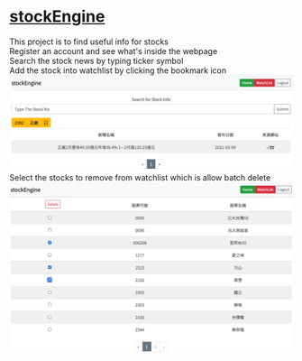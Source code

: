 # <a href="https://stockengine.herokuapp.com/">stockEngine</a>

This project is to find useful info for stocks  
Register an account and see what's inside the webpage  
Search the stock news by typing ticker symbol  
Add the stock into watchlist by clicking the bookmark icon  
![Homepage](https://github.com/chentihe/stockEngine/blob/master/static/homepage.png)  
Select the stocks to remove from watchlist which is allow batch delete  
![Watchlist](https://github.com/chentihe/stockEngine/blob/master/static/delete%20ticks.png)
